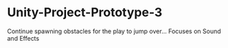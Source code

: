 # Unity-Project-Prototype-3
Continue spawning obstacles for the play to jump over... Focuses on Sound and Effects
